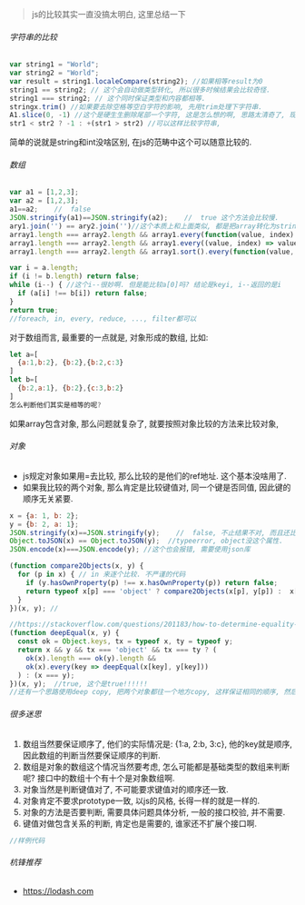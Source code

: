 > js的比较其实一直没搞太明白, 这里总结一下

###### 字符串的比较

```js
var string1 = "World";
var string2 = "World";
var result = string1.localeCompare(string2); //如果相等result为0
string1 == string2; // 这个会自动做类型转化, 所以很多时候结果会比较奇怪.
string1 === string2; // 这个同时保证类型和内容都相等.
stringx.trim() //如果要去除空格等空白字符的影响, 先用trim处理下字符串.
A1.slice(0, -1) //这个是硬生生删除尾部一个字符, 这是怎么想的啊, 思路太清奇了, 现实中永远不要用这种思路处理字符串.
str1 < str2 ? -1 : +(str1 > str2) //可以这样比较字符串, 
```

简单的说就是string和int没啥区别, 在js的范畴中这个可以随意比较的.

###### 数组

```js
var a1 = [1,2,3];
var a2 = [1,2,3];
a1==a2;    //  false
JSON.stringify(a1)==JSON.stringify(a2);    //  true 这个方法会比较慢.
ary1.join('') == ary2.join('')//这个本质上和上面类似, 都是把array转化为string.
array1.length === array2.length && array1.every(function(value, index) { return value === array2[index]}) //纯数组, 数组的元素不能有对象.
array1.length === array2.length && array1.every((value, index) => value === array2[index]) //同上
array1.length === array2.length && array1.sort().every(function(value, index) { return value === array2.sort()[index]}); //排序后比较, 也就是说忽略数组本身的顺序.

var i = a.length;
if (i != b.length) return false;
while (i--) { //这个i--很妙啊. 但是能比较a[0]吗? 结论是keyi, i--返回的是i
  if (a[i] !== b[i]) return false;
}
return true;
//foreach, in, every, reduce, ..., filter都可以
```

对于数组而言, 最重要的一点就是, 对象形成的数组, 比如:

```js
let a=[
  {a:1,b:2}, {b:2},{b:2,c:3}
]
let b=[
  {b:2,a:1}, {b:2},{c:3,b:2}
]
怎么判断他们其实是相等的呢?
```

如果array包含对象, 那么问题就复杂了, 就要按照对象比较的方法来比较对象, 

###### 对象

- js规定对象如果用=去比较, 那么比较的是他们的ref地址. 这个基本没啥用了.
- 如果我比较的两个对象, 那么肯定是比较键值对, 同一个键是否同值, 因此键的顺序无关紧要.

```js
x = {a: 1, b: 2};
y = {b: 2, a: 1};
JSON.stringify(x)==JSON.stringify(y);    //  false, 不止结果不对, 而且还比较慢.
Object.toJSON(x) == Object.toJSON(y);  //typeerror, object没这个属性.
JSON.encode(x)===JSON.encode(y); //这个也会报错, 需要使用json库

(function compare2Objects(x, y) {
  for (p in x) { // in 来逐个比较. 不严谨的代码
    if (y.hasOwnProperty(p) !== x.hasOwnProperty(p)) return false;
    return typeof x[p] === 'object' ? compare2Objects(x[p], y[p]) :  x[p] === y[p];
  }
})(x, y); //

//https://stackoverflow.com/questions/201183/how-to-determine-equality-for-two-javascript-objects 这里面atmin的答案: 
(function deepEqual(x, y) {
  const ok = Object.keys, tx = typeof x, ty = typeof y;
  return x && y && tx === 'object' && tx === ty ? (
    ok(x).length === ok(y).length &&
    ok(x).every(key => deepEqual(x[key], y[key]))
  ) : (x === y);
})(x, y);  //true, 这个是true!!!!!!
//还有一个思路使用deep copy, 把两个对象都往一个地方copy, 这样保证相同的顺序, 然后再比较.


```



###### 很多迷思

1. 数组当然要保证顺序了, 他们的实际情况是: {1:a, 2:b, 3:c}, 他的key就是顺序, 因此数组的判断当然要保证顺序的判断.
2. 数组是对象的数组这个情况当然要考虑, 怎么可能都是基础类型的数组来判断呢? 接口中的数组十个有十个是对象数组啊.
3. 对象当然是判断键值对了, 不可能要求键值对的顺序还一致.
4. 对象肯定不要求prototype一致, 以js的风格, 长得一样的就是一样的.
5. 对象的方法是否要判断, 需要具体问题具体分析, 一般的接口校验, 并不需要.
6. 键值对做包含关系的判断, 肯定也是需要的, 谁家还不扩展个接口啊.

```js
//样例代码
```



###### 杭锋推荐

- https://lodash.com